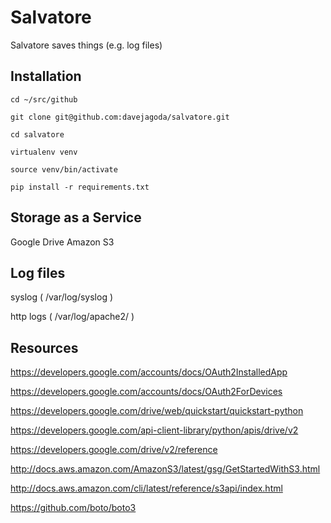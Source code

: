 Salvatore
=========

Salvatore saves things (e.g. log files)

Installation
------------

`cd ~/src/github`

`git clone git@github.com:davejagoda/salvatore.git`

`cd salvatore`

`virtualenv venv`

`source venv/bin/activate`

`pip install -r requirements.txt`

Storage as a Service
--------------------

Google Drive
Amazon S3

Log files
---------

syslog ( /var/log/syslog )

http logs ( /var/log/apache2/ )

Resources
---------

https://developers.google.com/accounts/docs/OAuth2InstalledApp

https://developers.google.com/accounts/docs/OAuth2ForDevices

https://developers.google.com/drive/web/quickstart/quickstart-python

https://developers.google.com/api-client-library/python/apis/drive/v2

https://developers.google.com/drive/v2/reference

http://docs.aws.amazon.com/AmazonS3/latest/gsg/GetStartedWithS3.html

http://docs.aws.amazon.com/cli/latest/reference/s3api/index.html

https://github.com/boto/boto3
